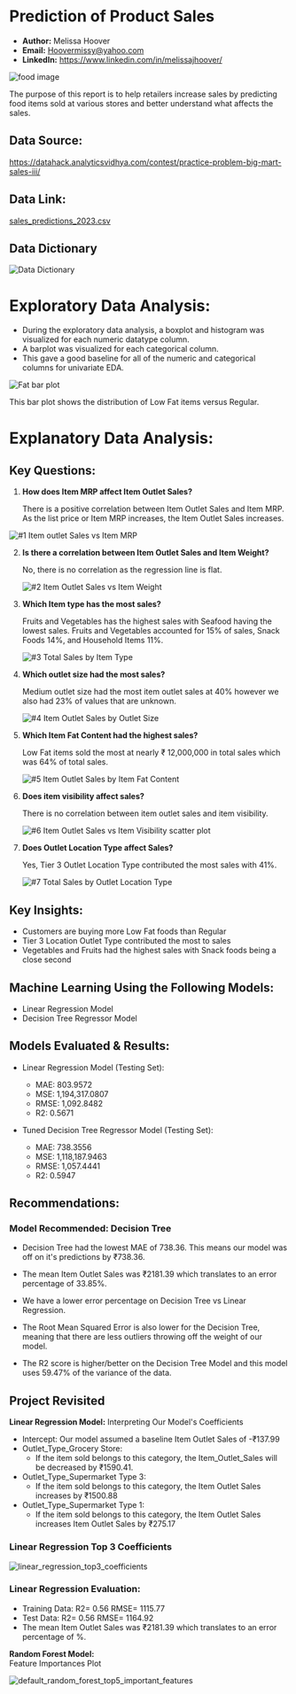 # **Prediction of Product Sales**
- **Author:** Melissa Hoover
- **Email:** Hoovermissy@yahoo.com
- **LinkedIn:** https://www.linkedin.com/in/melissajhoover/

![food image](https://user-images.githubusercontent.com/127150137/236332353-921ef586-379a-49c6-8d5f-acac12d98304.jpg)

The purpose of this report is to help retailers increase sales by predicting food items sold at various stores and better understand what affects the sales.

## **Data Source:**
https://datahack.analyticsvidhya.com/contest/practice-problem-big-mart-sales-iii/
## **Data Link:**
[sales_predictions_2023.csv](https://github.com/Mhoover41/Prediction-of-Product-Sales/files/11401628/sales_predictions_2023.csv)

## **Data Dictionary**

![Data Dictionary](https://user-images.githubusercontent.com/127150137/236072592-f1a358bd-42af-4489-945b-95c302f61c96.png)
# **Exploratory Data Analysis**:
- During the exploratory data analysis, a boxplot and histogram was visualized for each numeric datatype column. 
- A barplot was visualized for each categorical column. 
- This gave a good baseline for all of the numeric and categorical columns for univariate EDA. 

![Fat bar plot](https://user-images.githubusercontent.com/127150137/236330360-859ccc7a-1b3c-4b01-a3a7-0aeeb5bab1bb.png)


This bar plot shows the distribution of Low Fat items versus Regular.

# **Explanatory Data Analysis**:

## **Key Questions:**

1) **How does Item MRP affect Item Outlet Sales?**
   
   There is a positive correlation between Item Outlet Sales and Item MRP. As the list price or Item MRP increases, the Item Outlet Sales increases.

![#1 Item outlet Sales vs Item MRP](https://user-images.githubusercontent.com/127150137/236072799-e46ae938-3483-4127-a818-2902b6474aa6.png)

2) **Is there a correlation between Item Outlet Sales and Item Weight?**
    
    No, there is no correlation as the regression line is flat. 
   
   ![#2 Item Outlet Sales vs Item Weight](https://user-images.githubusercontent.com/127150137/236072904-434c6e15-8be8-4208-9885-ce50a5295d87.png)
   
3) **Which Item type has the most sales?** 
   
   Fruits and Vegetables has the highest sales with Seafood having the lowest sales. Fruits and Vegetables accounted for 15% of sales, Snack Foods 14%, and Household        Items 11%. 
   
   ![#3 Total Sales by Item Type](https://user-images.githubusercontent.com/127150137/236072911-3bd51acb-4baf-4fed-8ea1-4436192899d6.png)

4) **Which outlet size had the most sales?**
   
   Medium outlet size had the most item outlet sales at 40% however we also had 23% of values that are unknown.
   
   ![#4 Item Outlet Sales by Outlet Size](https://user-images.githubusercontent.com/127150137/236072848-3d53475e-dc28-47c3-a243-15d337b22f5e.png)

5) **Which Item Fat Content had the highest sales?**  
   
   Low Fat items sold the most at nearly ₹ 12,000,000 in total sales which was 64% of total sales. 
   
   ![#5 Item Outlet Sales by Item Fat Content](https://user-images.githubusercontent.com/127150137/236072860-c6c56209-996a-4508-ae91-09fde188cfd0.png)
   
6) **Does item visibility affect sales?**
   
   There is no correlation between item outlet sales and item visibility.
   
   ![#6 Item Outlet Sales vs Item Visibility scatter plot](https://user-images.githubusercontent.com/127150137/236072862-7b5843cf-c74c-44ec-b69c-827d1d7ac86b.png)
   
7) **Does Outlet Location Type affect Sales?**
   
   Yes, Tier 3 Outlet Location Type contributed the most sales with 41%.
   
   ![#7 Total Sales by Outlet Location Type](https://user-images.githubusercontent.com/127150137/236072869-b5da30f1-0650-4716-b993-f2c0d3b6554f.png)
  
## **Key Insights:**
  - Customers are buying more Low Fat foods than Regular
  - Tier 3 Location Outlet Type contributed the most to sales
  - Vegetables and Fruits had the highest sales with Snack foods being a close second

## **Machine Learning Using the Following Models:**
- Linear Regression Model
- Decision Tree Regressor Model

## **Models Evaluated & Results:**

- Linear Regression Model (Testing Set):
  - MAE: 803.9572
  - MSE: 1,194,317.0807
  - RMSE: 1,092.8482
  - R2: 0.5671

- Tuned Decision Tree Regressor Model (Testing Set):
  - MAE: 738.3556
  - MSE: 1,118,187.9463
  - RMSE: 1,057.4441
  - R2: 0.5947

## **Recommendations:**
   
### Model Recommended: Decision Tree

   - Decision Tree had the lowest MAE of 738.36. This means our model was off on it's predictions by ₹738.36.

   - The mean Item Outlet Sales was ₹2181.39 which translates to an error percentage of 33.85%.

   - We have a lower error percentage on Decision Tree vs Linear Regression.

   - The Root Mean Squared Error is also lower for the Decision Tree, meaning that there are less outliers throwing off the weight of our model.

   - The R2 score is higher/better on the Decision Tree Model and this model uses 59.47% of the variance of the data.

## Project Revisited
**Linear Regression Model:**
Interpreting Our Model's Coefficients
   - Intercept: Our model assumed a baseline Item Outlet Sales of -₹137.99
   - Outlet_Type_Grocery Store:
      - If the item sold belongs to this category, the Item_Outlet_Sales will be decreased by ₹1590.41.
   - Outlet_Type_Supermarket Type 3:
      - If the item sold belongs to this category, the Item Outlet Sales increases by ₹1500.88
   - Outlet_Type_Supermarket Type 1: 
      - If the item sold belongs to this category, the Item Outlet Sales increases Item Outlet Sales by ₹275.17

### Linear Regression Top 3 Coefficients

![linear_regression_top3_coefficients](https://github.com/Mhoover41/Prediction-of-Product-Sales/assets/127150137/1b00fe25-cad9-4bd2-85cc-53ea14b59c1e)

### Linear Regression Evaluation: 
   - Training Data:	R2= 0.56	RMSE= 1115.77
   - Test Data:	   R2= 0.56	RMSE= 1164.92
   - The mean Item Outlet Sales was ₹2181.39 which translates to an error percentage of %.

**Random Forest Model:**  
Feature Importances Plot
  
![default_random_forest_top5_important_features](https://github.com/Mhoover41/Prediction-of-Product-Sales/assets/127150137/6103304e-197d-40d0-8d9f-48328774fed4)
